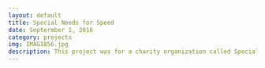 ```yaml
---
layout: default 
title: Special Needs for Speed 
date: Septermber 1, 2016
category: projects
img: IMAG1856.jpg
description: This project was for a charity organization called Special Needs for Speed. The charity builds custom bicycles for children who can not ride normal bicycles because of physical disabilities. Our team upgraded a Power Wheels car for a young girl with a severe case of dwarfism. The upgrade used microcontrollers, motor drivers, and gear trains to make the car faster and able to control by hand.
---
```

